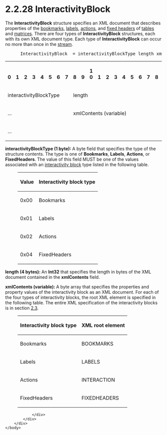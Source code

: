<html dir="LTR" xmlns:mshelp="http://msdn.microsoft.com/mshelp" xmlns:ddue="http://ddue.schemas.microsoft.com/authoring/2003/5" xmlns:xlink="http://www.w3.org/1999/xlink" xmlns:tool="http://www.microsoft.com/tooltip">
    <head>
        <meta http-equiv="Content-Type" content="text/html; CHARSET=utf-8"></meta>
        <meta name="save" content="history"></meta>
        <title>2.2.28 InteractivityBlock</title>
        <xml>
            <mshelp:toctitle title="2.2.28 InteractivityBlock"></mshelp:toctitle>
            <mshelp:rltitle title="[MS-RGDI]: InteractivityBlock"></mshelp:rltitle>
            <mshelp:keyword index="A" term="462e6797-b801-4027-979d-87cb75545e6a"></mshelp:keyword>
            <mshelp:attr name="DCSext.ContentType" value="open specification"></mshelp:attr>
            <mshelp:attr name="AssetID" value="462e6797-b801-4027-979d-87cb75545e6a"></mshelp:attr>
            <mshelp:attr name="TopicType" value="kbRef"></mshelp:attr>
            <mshelp:attr name="DCSext.Title" value="[MS-RGDI]: InteractivityBlock" />
        </xml>
    </head>
    <body>
        <div id="header">
            <h1 class="heading">2.2.28 InteractivityBlock</h1>
        </div>
        <div id="mainSection">
            <div id="mainBody">
                <div id="allHistory" class="saveHistory"></div>
                <div id="sectionSection0" class="section" name="collapseableSection">
                    

<p>The <b>InteractivityBlock</b> structure specifies an XML
document that describes properties of the <a href="557e6223-9107-4be3-9f7c-b83beb5d16fc.html#gt_42f9c2f4-8a4b-4d64-a0e1-fc071debdf4c">bookmarks</a>, <a href="557e6223-9107-4be3-9f7c-b83beb5d16fc.html#gt_4c56ea75-c676-4525-b131-71d71c3de91a">labels</a>, <a href="557e6223-9107-4be3-9f7c-b83beb5d16fc.html#gt_b178b6c0-7df9-4107-95ca-12c7f0b9900b">actions</a>, and <a href="557e6223-9107-4be3-9f7c-b83beb5d16fc.html#gt_fa3c2e3f-8831-427d-b84d-d61744433876">fixed headers</a> of <a href="557e6223-9107-4be3-9f7c-b83beb5d16fc.html#gt_d3a7da8d-a597-4838-9756-25e30b640ba7">tables</a> and <a href="557e6223-9107-4be3-9f7c-b83beb5d16fc.html#gt_32295443-a111-4846-955d-a3f5964726bb">matrices</a>. There are four
types of <b>InteractivityBlock</b> structures, each with its own XML document
type. Each type of <b>InteractivityBlock</b> can occur no more than once in the
<a href="557e6223-9107-4be3-9f7c-b83beb5d16fc.html#gt_f3529cd8-50da-4f36-aa0b-66af455edbb6">stream</a>.</p>

<dl>
<dd>
<div><pre> InteractivityBlock  = interactivityBlockType length xmlContents
</pre></div>
</dd></dl>

<table>
 <tr>
  <th><p><br>0</p></th>
  <th><p><br>1</p></th>
  <th><p><br>2</p></th>
  <th><p><br>3</p></th>
  <th><p><br>4</p></th>
  <th><p><br>5</p></th>
  <th><p><br>6</p></th>
  <th><p><br>7</p></th>
  <th><p><br>8</p></th>
  <th><p><br>9</p></th>
  <th><p>1<br>0</p></th>
  <th><p><br>1</p></th>
  <th><p><br>2</p></th>
  <th><p><br>3</p></th>
  <th><p><br>4</p></th>
  <th><p><br>5</p></th>
  <th><p><br>6</p></th>
  <th><p><br>7</p></th>
  <th><p><br>8</p></th>
  <th><p><br>9</p></th>
  <th><p>2<br>0</p></th>
  <th><p><br>1</p></th>
  <th><p><br>2</p></th>
  <th><p><br>3</p></th>
  <th><p><br>4</p></th>
  <th><p><br>5</p></th>
  <th><p><br>6</p></th>
  <th><p><br>7</p></th>
  <th><p><br>8</p></th>
  <th><p><br>9</p></th>
  <th><p>3<br>0</p></th>
  <th><p><br>1</p></th>
 </tr>
 <tr>
  <td colspan="8">
  <p>interactivityBlockType</p>
  </td>
  <td colspan="24">
  <p>length</p>
  </td>
 </tr>
 <tr>
  <td colspan="8">
  <p>...</p>
  </td>
  <td colspan="24">
  <p>xmlContents
  (variable)</p>
  </td>
 </tr>
 <tr>
  <td colspan="32">
  <p>...</p>
  </td>
 </tr>
</table>

<p><b>interactivityBlockType (1 byte): </b>A byte field
that specifies the type of the structure contents. The type is one of <b>Bookmarks</b>,
<b>Labels</b>, <b>Actions</b>, or <b>FixedHeaders</b>. The value of this field
MUST be one of the values associated with an <a href="557e6223-9107-4be3-9f7c-b83beb5d16fc.html#gt_ed51fea1-b05e-410a-b3a7-224ec5cdf845">interactivity block</a> type
listed in the following table.</p>

<dl>
<dd>
<table>
 <thead>
  <tr>
   <th>
   <p>Value</p>
   </th>
   <th>
   <p>Interactivity block type</p>
   </th>
  </tr>
 </thead>
 <tr>
  <td>
  <p>0x00</p>
  </td>
  <td>
  <p>Bookmarks</p>
  </td>
 </tr>
 <tr>
  <td>
  <p>0x01</p>
  </td>
  <td>
  <p>Labels</p>
  </td>
 </tr>
 <tr>
  <td>
  <p>0x02</p>
  </td>
  <td>
  <p>Actions</p>
  </td>
 </tr>
 <tr>
  <td>
  <p>0x04</p>
  </td>
  <td>
  <p>FixedHeaders</p>
  </td>
 </tr>
</table>
</dd></dl>

<p><b>length (4 bytes): </b>An <b>Int32</b> that
specifies the length in bytes of the XML document contained in the <b>xmlContents</b>
field.</p>

<p><b>xmlContents (variable): </b>A byte array that
specifies the properties and property values of the interactivity block as an
XML document. For each of the four types of interactivity blocks, the root XML
element is specified in the following table. The entire XML specification of
the interactivity blocks is in section <a href="38f8a1d8-1435-46a2-a50f-b9049b2bfc50.html">2.3</a>.</p>

<dl>
<dd>
<table>
 <thead>
  <tr>
   <th>
   <p>Interactivity block type</p>
   </th>
   <th>
   <p>XML root element</p>
   </th>
  </tr>
 </thead>
 <tr>
  <td>
  <p>Bookmarks</p>
  </td>
  <td>
  <p>BOOKMARKS</p>
  </td>
 </tr>
 <tr>
  <td>
  <p>Labels</p>
  </td>
  <td>
  <p>LABELS</p>
  </td>
 </tr>
 <tr>
  <td>
  <p>Actions</p>
  </td>
  <td>
  <p>INTERACTION</p>
  </td>
 </tr>
 <tr>
  <td>
  <p>FixedHeaders</p>
  </td>
  <td>
  <p>FIXEDHEADERS</p>
  </td>
 </tr>
</table>
</dd></dl>

<p> </p>


                </div>
            </div>
        </div>
    </body>
</html>